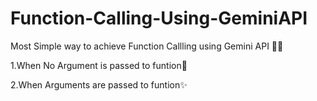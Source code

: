 # Function-Calling-Using-GeminiAPI
Most Simple way to achieve Function Callling using Gemini API 🎉💫

1.When No Argument is passed to funtion🍃

2.When Arguments are passed to funtion✨
